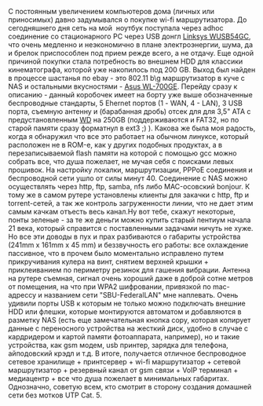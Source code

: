 С постоянным увеличением компьютеров дома (личных или приносимых) давно задумывался о покупке&nbsp;wi-fi маршрутизатора. До сегодняшнего дня сеть на мой&nbsp; ноутбук поступала через adhoc соединение со стационарного PC через USB донгл <a href="http://www.linksys.com/servlet/Satellite?c=L_Product_C2&childpagename=US/Layout&pagename=Linksys/Common/VisitorWrapper&cid=1134691790190">Linksys&nbsp;WUSB54GC</a>, что очень медленно и неэкономично в плане электроэнергии,&nbsp;шума, да и брелок приспособлен под прием режде всего, а не отдачу. Еще одной причиной покупки стала потребность во внешнем HDD для классики кинематографа, которой уже накопилось под 200 GB. Выход был найден в процессе шастанья по ebay - это 802.11 b\g маршрутизатор в куче с NAS и остальными вкусностями - <a href="http://www.asuscom.ru/products.aspx?modelmenu=2&model=979&l1=12&l2=43&l3=0&l4=0">Asus WL-700GE</a>. Перейду сразу к описанию - данный коробочек имеет на борту уже выше обозначенные беспроводные стандарты, 5 Ehernet портов (1 - WAN, 4 - LAN), 3 USB порта, съемную антенну и (барабанная дробь) отсек для для 3,5" ATA с предустановленным <a href="http://ru.wikipedia.org/wiki/Western_Digital">WD</a> на 250GB (поддерживаются и FAT32, но по старой памяти сразу форматнул в ext3 ;) ). Какова же была моя радость, когда я обнаружил что все это работает на обычном линуксе, который расположен не в ROM-е, как у других подобных продуктах, а в перезаписываемой flash памяти на которой с помощью gcc можно собрать все, что душа пожелает, не мучая себя с поисками левых прошивок. На настройку локалки, маршрутизации, PPPoE соединения и беспроводной сети ушло от силы минут 40. Соединение с NAS можно осуществлять через http, ftp, samba, nfs либо MAC-осовский bonjour. К тому же в самом рутере установлены клиенты для закачки с http, ftp и torrent-сетей, а так же контроль загруженности линии, что не дает этим самым качкам отъесть весь канал.Ну вот тебе, скажут некоторые, понты зеленые - за те же деньги можно купить старый пентиум начала 21 века, который справится с поставленными задачами ничуть не хуже. Но все эти доводы в пух и прах разбиваются о габариты устройства (<span>241mm x 161mm x 45 mm</span>) и беззвучность его работы: все охлаждение пассивное, что в прочем было моментально исправлено путем прикручивания кулера на винт, cнятием верхней крышки + приклеиванием по периметру резинок для гашения вибрации. Антенна на рутере съемная, сигнал очень хороший даже в доброй сотне метров от помещения, на что при WPA2 шифровании, привязкой по mac-адрессу и названием сети "SBU-FederalLAN" мне наплевать. Очень удивили порты USB к которым не только можно подключать внешние HDD или флешки, которые монтируются автоматом и добавляются в разметку NAS (есть еще замечательная кнопка copy, которая копирует данные с переносного устройства на жесткий диск, удобно в случае с кардридером и картой памяти фотоаппарата, например), но и такие устройства, как gsm модем, usb принтер, зарядка для телефона, айподовский крэдл и т.д. В итоге, получается отличное беспроводное сетевое хранилище + принтсервер + wi-fi маршрутизатор + сетевой маршрутизатор + резервный канал от gsm связи + VoIP терминал + медиацентр + все что душа пожелает в минимальных габаритах. Однозначно, советую всем, кто смотрит в сторону создания домашней сети без мотков UTP Cat. 5.